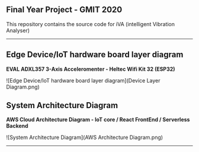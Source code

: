 ## Final Year Project - GMIT 2020

This repository contains the source code for iVA (intelligent Vibration Analyser) 

---


## Edge Device/IoT hardware board layer diagram

**EVAL ADXL357 3-Axis Acceleromenter - Heltec Wifi Kit 32 (ESP32)**

![Edge Device/IoT hardware board layer diagram](Device Layer Diagram.png)

## System Architecture Diagram

**AWS Cloud Architecture Diagram - IoT core / React FrontEnd / Serverless Backend**

![System Architecture Diagram](AWS Architecture Diagram.png)

	
---
